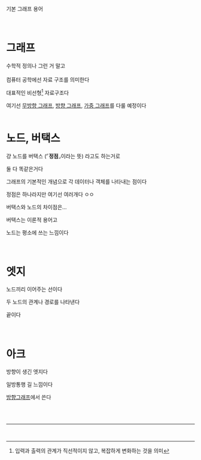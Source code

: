 기본 그래프 용어
<br><br><br>

# 그래프
수학적 정의나 그런 거 말고
<br>
<br>
컴퓨터 공학에선 자료 구조를 의미한다

대표적인 비선형[^1] 자료구조다

여기선 [무방향 그래프](graph_type.md#무방향-그래프), [방향 그래프](graph_type.md#방향-그래프), [가중 그래프](graph_type.md#가중치-그래프)를 다룰 예정이다
<br><br>

# 노드, 버택스
걍 노드를 버택스 (⌜**정점**⌟이라는 뜻) 라고도 하는거로

둘 다 똑같은거다

그래프의 기본적인 개념으로 각 데이터나 객체를 나타내는 점이다

정점은 하나라지만 여기선 여러개다 ㅇㅇ

버택스와 노드의 차이점은...

버택스는 이론적 용어고

노드는 평소에 쓰는 느낌이다
<br><br><br>

# 엣지
노드끼리 이어주는 선이다

두 노드의 관계나 경로를 나타낸다

끝이다
<br><br><br>


# 아크
방향이 생긴 엣지다

일방통행 길 느낌이다

[방향그래프](graph_type.md#방향-그래프)에서 쓴다

<br><br>

___
<br>

[^1]: 입력과 출력의 관계가 직선적이지 않고, 복잡하게 변화하는 것을 의미